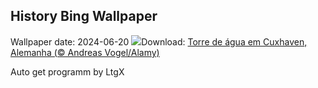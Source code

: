 ## History Bing Wallpaper
Wallpaper date: 2024-06-20
![](https://www.bing.com/th?id=OHR.CuxhavenTower_PT-BR2536351203_UHD.jpg&w=1000)Download: [Torre de água em Cuxhaven, Alemanha (© Andreas Vogel/Alamy)](https://www.bing.com/th?id=OHR.CuxhavenTower_PT-BR2536351203_UHD.jpg)

Auto get programm by LtgX
